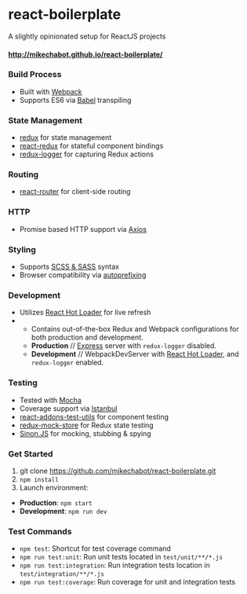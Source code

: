# react-boilerplate
A slightly opinionated setup for ReactJS projects

#### http://mikechabot.github.io/react-boilerplate/

### Build Process
 * Built with [Webpack](https://webpack.github.io/)
 * Supports ES6 via [Babel](https://babeljs.io/) transpiling

### State Management
* [redux](http://redux.js.org/index.html) for state management
* [react-redux](https://github.com/reactjs/react-redux) for stateful component bindings
* [redux-logger](https://github.com/theaqua/redux-logger) for capturing Redux actions 

### Routing
* [react-router](https://github.com/reactjs/react-router) for client-side routing

### HTTP
* Promise based HTTP support via [Axios](https://github.com/mzabriskie/axios)

### Styling
* Supports [SCSS & SASS](http://sass-lang.com/) syntax
* Browser compatibility via [autoprefixing](https://github.com/postcss/autoprefixer)

### Development
* Utilizes [React Hot Loader](http://gaearon.github.io/react-hot-loader/) for live refresh
* * Contains out-of-the-box Redux and Webpack configurations for both production and development. 
  * **Production** // [Express](http://expressjs.com/) server with `redux-logger` disabled.
  * **Development** // WebpackDevServer with [React Hot Loader](http://gaearon.github.io/react-hot-loader/), and `redux-logger` enabled.

### Testing
* Tested with [Mocha](https://mochajs.org/)
* Coverage support via [Istanbul](https://gotwarlost.github.io/istanbul/)
* [react-addons-test-utils](https://facebook.github.io/react/docs/test-utils.html) for component testing
* [redux-mock-store](https://github.com/arnaudbenard/redux-mock-store) for Redux state testing
* [Sinon.JS](http://sinonjs.org/) for mocking, stubbing & spying

### Get Started
1. git clone https://github.com/mikechabot/react-boilerplate.git
2. `npm install`
3. Launch environment:
  *  **Production**: `npm start`
  *  **Development**: `npm run dev`

### Test Commands
* `npm test`: Shortcut for test coverage command
* `npm run test:unit`: Run unit tests located in `test/unit/**/*.js`
* `npm run test:integration`: Run integration tests location in `test/integration/**/*.js`
* `npm run test:coverage`: Run coverage for unit and integration tests
